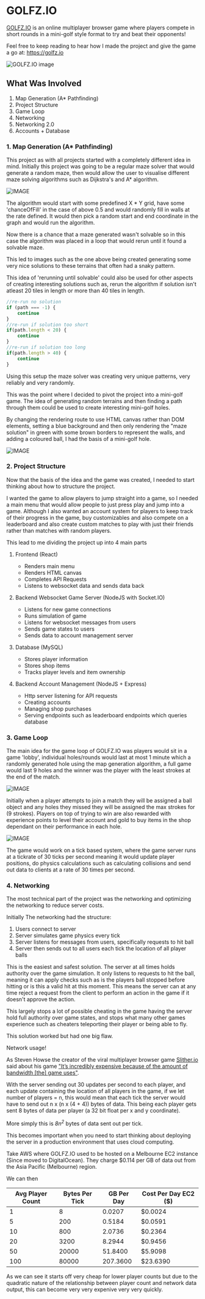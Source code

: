 # GOLFZ.IO

[GOLFZ.IO](https://golfz.io) is an online multiplayer browser game where players compete in short rounds in a mini-golf style format to try and beat their opponents!

Feel free to keep reading to hear how I made the project and give the game a go at: https://golfz.io

![GOLFZ.IO image](/resources/golfzio.png "Optional title")

## What Was Involved

1. Map Generation (A* Pathfinding)
2. Project Structure
3. Game Loop
4. Networking 
5. Networking 2.0
6. Accounts + Database

### 1. Map Generation (A* Pathfinding)

This project as with all projects started with a completely different idea in mind. Initially this project was going to be a regular maze solver that would generate a random maze, then would allow the user to visualise different maze solving algorithms such as Dijkstra's and A* algorithm.

![IMAGE](/resources/golfzio/earlymazegen.png)

The algorithm would start with some predefined X * Y grid, have some 'chanceOfFill' in the case of above 0.5 and would randomly fill in walls at the rate defined. It would then pick a random start and end coordinate in the graph and would run the algorithm.

Now there is a chance that a maze generated wasn't solvable so in this case the algorithm was placed in a loop that would rerun until it found a solvable maze.

This led to images such as the one above being created generating some very nice solutions to these terrains that often had a snaky pattern.

This idea of 'rerunning until solvable' could also be used for other aspects of creating interesting solutions such as, rerun the algorithm if solution isn't atleast 20 tiles in length or more than 40 tiles in length.  

```js
//re-run no solution
if (path === -1) {
    continue
}
//re-run if solution too short
if(path.length < 20) {
    continue
}
//re-run if solution too long
if(path.length > 40) {
    continue
}
```

Using this setup the maze solver was creating very unique patterns, very reliably and very randomly.

This was the point where I decided to pivot the project into a mini-golf game. The idea of generating random terrains and then finding a path through them could be used to create interesting mini-golf holes.

By changing the rendering route to use HTML canvas rather than DOM elements, setting a blue background and then only rendering the "maze solution" in green with some brown borders to represent the walls, and adding a coloured ball, I had the basis of a mini-golf hole.

![IMAGE](/resources/golfzio/golfzioearlymapview.png)

### 2. Project Structure

Now that the basis of the idea and the game was created, I needed to start thinking about how to structure the project.

I wanted the game to allow players to jump straight into a game, so I needed a main menu that would allow people to just press play and jump into a game. Although I also wanted an account system for players to keep track of their progress in the game, buy customizables and also compete on a leaderboard and also create custom matches to play with just their friends rather than matches with random players.

This lead to me dividing the project up into 4 main parts

1. Frontend (React)
    * Renders main menu
    * Renders HTML canvas
    * Completes API Requests
    * Listens to websocket data and sends data back

2. Backend Websocket Game Server (NodeJS with Socket.IO)
    * Listens for new game connections
    * Runs simulation of game
    * Listens for websocket messages from users
    * Sends game states to users
    * Sends data to account management server

3. Database (MySQL)
    * Stores player information
    * Stores shop items
    * Tracks player levels and item ownership

4. Backend Account Management (NodeJS + Express)
    * Http server listening for API requests
    * Creating accounts
    * Managing shop purchases
    * Serving endpoints such as leaderboard endpoints which queries database

### 3. Game Loop

The main idea for the game loop of GOLFZ.IO was players would sit in a game 'lobby', individual holes/rounds would last at most 1 minute which a randomly generated hole using the map generation algorithm, a full game would last 9 holes and the winner was the player with the least strokes at the end of the match.

![IMAGE](/resources/golfzio/leaderboard.png)

Initially when a player attempts to join a match they will be assigned a ball object and any holes they missed they will be assigned the max strokes for (9 strokes). Players on top of trying to win are also rewarded with experience points to level their account and gold to buy items in the shop dependant on their performance in each hole.

![IMAGE](/resources/golfzio/shop.png)

The game would work on a tick based system, where the game server runs at a tickrate of 30 ticks per second meaning it would update player positions, do physics calculations such as calculating collisions and send out data to clients at a rate of 30 times per second.

### 4. Networking

The most technical part of the project was the networking and optimizing the networking to reduce server costs.

Initially The networking had the structure:
1. Users connect to server
2. Server simulates game physics every tick
3. Server listens for messages from users, specifically requests to hit ball
4. Server then sends out to all users each tick the location of all player balls

This is the easiest and safest solution. The server at all times holds authority over the game simulation. It only listens to requests to hit the ball, meaning it can apply checks such as is the players ball stopped before hitting or is this a valid hit at this moment. This means the server can at any time reject a request from the client to perform an action in the game if it doesn't approve the action. 

This largely stops a lot of possible cheating in the game having the server hold full authority over game states, and stops what many other games experience such as cheaters teleporting their player or being able to fly.

This solution worked but had one big flaw.

Network usage!

As Steven Howse the creator of the viral multiplayer browser game [Slither.io](https://slither.io) said about his game ["It’s incredibly expensive because of the amount of bandwidth [the] game uses"](https://news.ycombinator.com/item?id=11929961).

With the server sending out 30 updates per second to each player, and each update containing the location of all players in the game, if we let number of players = n, this would mean that each tick the server would have to send out n x (n x (4 + 4)) bytes of data. This being each player gets sent 8 bytes of data per player (a 32 bit float per x and y coordinate).

More simply this is <i>8n<sup>2</sup></i> bytes of data sent out per tick.

This becomes important when you need to start thinking about deploying the server in a production environment that uses cloud computing.

Take AWS where GOLFZ.IO used to be hosted on a Melbourne EC2 instance (Since moved to DigitalOcean). They charge $0.114 per GB of data out from the Asia Pacific (Melbourne) region.

We can then 

| Avg Player Count | Bytes Per Tick | GB Per Day | Cost Per Day EC2 ($) |
|------------------|----------------|------------|----------------------|
| 1                | 8              | 0.0207     | $0.0024              |
| 5                | 200            | 0.5184     | $0.0591              |
| 10               | 800            | 2.0736     | $0.2364              |
| 20               | 3200           | 8.2944     | $0.9456              |
| 50               | 20000          | 51.8400    | $5.9098              |
| 100              | 80000          | 207.3600   | $23.6390             |

As we can see it starts off very cheap for lower player counts but due to the quadratic nature of the relationship between player count and network data output, this can become very very expenive very very quickly.